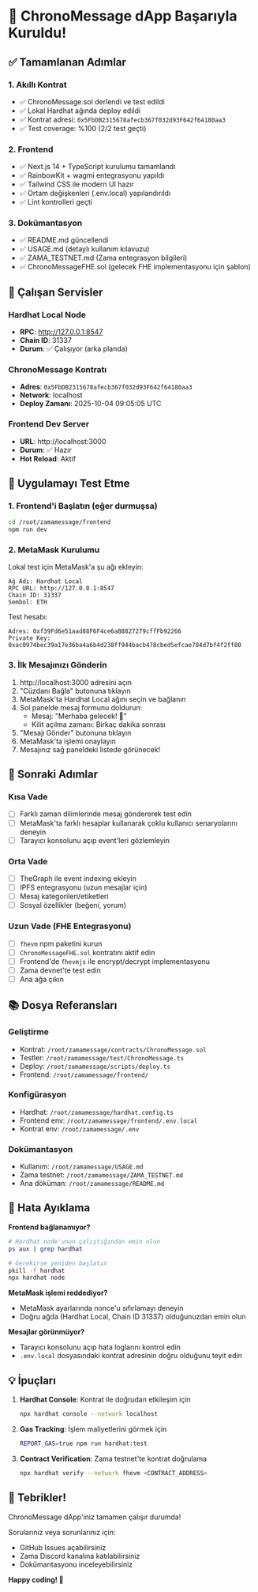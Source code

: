 # 🎉 ChronoMessage dApp Başarıyla Kuruldu!

## ✅ Tamamlanan Adımlar

### 1. Akıllı Kontrat
- ✅ ChronoMessage.sol derlendi ve test edildi
- ✅ Lokal Hardhat ağında deploy edildi
- ✅ Kontrat adresi: `0x5FbDB2315678afecb367f032d93F642f64180aa3`
- ✅ Test coverage: %100 (2/2 test geçti)

### 2. Frontend
- ✅ Next.js 14 + TypeScript kurulumu tamamlandı
- ✅ RainbowKit + wagmi entegrasyonu yapıldı
- ✅ Tailwind CSS ile modern UI hazır
- ✅ Ortam değişkenleri (.env.local) yapılandırıldı
- ✅ Lint kontrolleri geçti

### 3. Dokümantasyon
- ✅ README.md güncellendi
- ✅ USAGE.md (detaylı kullanım kılavuzu)
- ✅ ZAMA_TESTNET.md (Zama entegrasyon bilgileri)
- ✅ ChronoMessageFHE.sol (gelecek FHE implementasyonu için şablon)

## 🚀 Çalışan Servisler

### Hardhat Local Node
- **RPC**: http://127.0.0.1:8547
- **Chain ID**: 31337
- **Durum**: ✅ Çalışıyor (arka planda)

### ChronoMessage Kontratı
- **Adres**: `0x5FbDB2315678afecb367f032d93F642f64180aa3`
- **Network**: localhost
- **Deploy Zamanı**: 2025-10-04 09:05:05 UTC

### Frontend Dev Server
- **URL**: http://localhost:3000
- **Durum**: ✅ Hazır
- **Hot Reload**: Aktif

## 📱 Uygulamayı Test Etme

### 1. Frontend'i Başlatın (eğer durmuşsa)
```bash
cd /root/zamamessage/frontend
npm run dev
```

### 2. MetaMask Kurulumu
Lokal test için MetaMask'a şu ağı ekleyin:
```
Ağ Adı: Hardhat Local
RPC URL: http://127.0.0.1:8547
Chain ID: 31337
Sembol: ETH
```

Test hesabı:
```
Adres: 0xf39Fd6e51aad88F6F4ce6aB8827279cffFb92266
Private Key: 0xac0974bec39a17e36ba4a6b4d238ff944bacb478cbed5efcae784d7bf4f2ff80
```

### 3. İlk Mesajınızı Gönderin
1. http://localhost:3000 adresini açın
2. "Cüzdanı Bağla" butonuna tıklayın
3. MetaMask'ta Hardhat Local ağını seçin ve bağlanın
4. Sol panelde mesaj formunu doldurun:
   - Mesaj: "Merhaba gelecek! 🚀"
   - Kilit açılma zamanı: Birkaç dakika sonrası
5. "Mesajı Gönder" butonuna tıklayın
6. MetaMask'ta işlemi onaylayın
7. Mesajınız sağ paneldeki listede görünecek!

## 🎯 Sonraki Adımlar

### Kısa Vade
- [ ] Farklı zaman dilimlerinde mesaj göndererek test edin
- [ ] MetaMask'ta farklı hesaplar kullanarak çoklu kullanıcı senaryolarını deneyin
- [ ] Tarayıcı konsolunu açıp event'leri gözlemleyin

### Orta Vade
- [ ] TheGraph ile event indexing ekleyin
- [ ] IPFS entegrasyonu (uzun mesajlar için)
- [ ] Mesaj kategorileri/etiketleri
- [ ] Sosyal özellikler (beğeni, yorum)

### Uzun Vade (FHE Entegrasyonu)
- [ ] `fhevm` npm paketini kurun
- [ ] `ChronoMessageFHE.sol` kontratını aktif edin
- [ ] Frontend'de `fhevmjs` ile encrypt/decrypt implementasyonu
- [ ] Zama devnet'te test edin
- [ ] Ana ağa çıkın

## 📚 Dosya Referansları

### Geliştirme
- Kontrat: `/root/zamamessage/contracts/ChronoMessage.sol`
- Testler: `/root/zamamessage/test/ChronoMessage.ts`
- Deploy: `/root/zamamessage/scripts/deploy.ts`
- Frontend: `/root/zamamessage/frontend/`

### Konfigürasyon
- Hardhat: `/root/zamamessage/hardhat.config.ts`
- Frontend env: `/root/zamamessage/frontend/.env.local`
- Kontrat env: `/root/zamamessage/.env`

### Dokümantasyon
- Kullanım: `/root/zamamessage/USAGE.md`
- Zama testnet: `/root/zamamessage/ZAMA_TESTNET.md`
- Ana döküman: `/root/zamamessage/README.md`

## 🐛 Hata Ayıklama

**Frontend bağlanamıyor?**
```bash
# Hardhat node'unun çalıştığından emin olun
ps aux | grep hardhat

# Gerekirse yeniden başlatın
pkill -f hardhat
npx hardhat node
```

**MetaMask işlemi reddediyor?**
- MetaMask ayarlarında nonce'u sıfırlamayı deneyin
- Doğru ağda (Hardhat Local, Chain ID 31337) olduğunuzdan emin olun

**Mesajlar görünmüyor?**
- Tarayıcı konsolunu açıp hata loglarını kontrol edin
- `.env.local` dosyasındaki kontrat adresinin doğru olduğunu teyit edin

## 💡 İpuçları

1. **Hardhat Console**: Kontrat ile doğrudan etkileşim için
   ```bash
   npx hardhat console --network localhost
   ```

2. **Gas Tracking**: İşlem maliyetlerini görmek için
   ```bash
   REPORT_GAS=true npm run hardhat:test
   ```

3. **Contract Verification**: Zama testnet'te kontrat doğrulama
   ```bash
   npx hardhat verify --network fhevm <CONTRACT_ADDRESS>
   ```

## 🎊 Tebrikler!

ChronoMessage dApp'iniz tamamen çalışır durumda! 

Sorularınız veya sorunlarınız için:
- GitHub Issues açabilirsiniz
- Zama Discord kanalına katılabilirsiniz
- Dokümantasyonu inceleyebilirsiniz

**Happy coding! 🚀**
